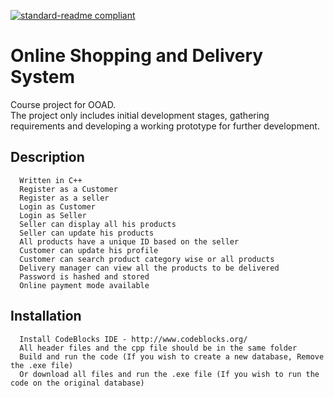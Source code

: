 [![standard-readme compliant](https://img.shields.io/badge/readme%20style-standard-brightgreen.svg?style=flat-square)](https://github.com/RichardLitt/standard-readme)

# Online Shopping and Delivery System
  Course project for OOAD.  
  The project only includes initial development stages, gathering requirements and developing a working prototype for further development.
  
## Description 
      Written in C++
      Register as a Customer
      Register as a seller
      Login as Customer 
      Login as Seller
      Seller can display all his products
      Seller can update his products
      All products have a unique ID based on the seller
      Customer can update his profile
      Customer can search product category wise or all products 
      Delivery manager can view all the products to be delivered
      Password is hashed and stored
      Online payment mode available
      
## Installation
      Install CodeBlocks IDE - http://www.codeblocks.org/
      All header files and the cpp file should be in the same folder
      Build and run the code (If you wish to create a new database, Remove the .exe file)
      Or download all files and run the .exe file (If you wish to run the code on the original database)
      
